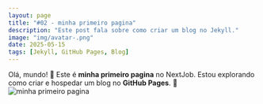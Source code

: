 ```yaml
---
layout: page
title: "#02 - minha primeiro pagina"
description: "Este post fala sobre como criar um blog no Jekyll."
image: "img/avatar-.png"
date: 2025-05-15
tags: [Jekyll, GitHub Pages, Blog]
---
```

Olá, mundo! 🎉 Este é **minha primeiro pagina** no NextJob. Estou explorando como criar e hospedar um blog no **GitHub Pages**. 
🚀
![minha primeiro pagina](https://media0.giphy.com/media/v1.Y2lkPTc5MGI3NjExaWFzZGJpOWc3OGRnMHNhbDI1ZmZoNGFnaXBoczRvaTk2MGpxaHNnNCZlcD12MV9pbnRlcm5hbF9naWZfYnlfaWQmY3Q9Zw/AS0Tt5xDPYVZC/giphy.gif)

